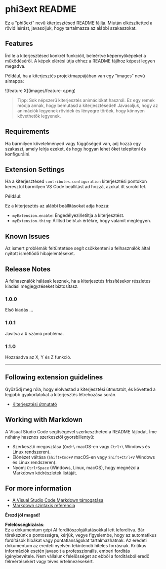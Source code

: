 # phi3ext README

Ez a "phi3ext" nevű kiterjesztésed README fájlja. Miután elkészítetted a rövid leírást, javasoljuk, hogy tartalmazza az alábbi szakaszokat.

## Features

Írd le a kiterjesztésed konkrét funkcióit, beleértve képernyőképeket a működéséről. A képek elérési útja ehhez a README fájlhoz képest legyen megadva.

Például, ha a kiterjesztés projektmappájában van egy "images" nevű almappa:

\!\[feature X\]\(images/feature-x.png\)

> Tipp: Sok népszerű kiterjesztés animációkat használ. Ez egy remek módja annak, hogy bemutasd a kiterjesztésedet! Javasoljuk, hogy az animációk legyenek rövidek és lényegre törőek, hogy könnyen követhetők legyenek.

## Requirements

Ha bármilyen követelményed vagy függőséged van, adj hozzá egy szakaszt, amely leírja ezeket, és hogy hogyan lehet őket telepíteni és konfigurálni.

## Extension Settings

Ha a kiterjesztésed `contributes.configuration` kiterjesztési pontokon keresztül bármilyen VS Code beállítást ad hozzá, azokat itt sorold fel.

Például:

Ez a kiterjesztés az alábbi beállításokat adja hozzá:

* `myExtension.enable`: Engedélyezi/letiltja a kiterjesztést.
* `myExtension.thing`: Állítsd be `blah` értékre, hogy valamit megtegyen.

## Known Issues

Az ismert problémák feltüntetése segít csökkenteni a felhasználók által nyitott ismétlődő hibajelentéseket.

## Release Notes

A felhasználók hálásak lesznek, ha a kiterjesztés frissítésekor részletes kiadási megjegyzéseket biztosítasz.

### 1.0.0

Első kiadás ...

### 1.0.1

Javítva a # számú probléma.

### 1.1.0

Hozzáadva az X, Y és Z funkció.

---

## Following extension guidelines

Győződj meg róla, hogy elolvastad a kiterjesztési útmutatót, és követted a legjobb gyakorlatokat a kiterjesztés létrehozása során.

* [Kiterjesztési útmutató](https://code.visualstudio.com/api/references/extension-guidelines?WT.mc_id=aiml-137032-kinfeylo)

## Working with Markdown

A Visual Studio Code segítségével szerkesztheted a README fájlodat. Íme néhány hasznos szerkesztői gyorsbillentyű:

* Szerkesztő megosztása (`Cmd+\` macOS-en vagy `Ctrl+\` Windows és Linux rendszeren).
* Előnézet váltása (`Shift+Cmd+V` macOS-en vagy `Shift+Ctrl+V` Windows és Linux rendszeren).
* Nyomj `Ctrl+Space` (Windows, Linux, macOS), hogy megnézd a Markdown kódrészletek listáját.

## For more information

* [A Visual Studio Code Markdown támogatása](http://code.visualstudio.com/docs/languages/markdown?WT.mc_id=aiml-137032-kinfeylo)
* [Markdown szintaxis referencia](https://help.github.com/articles/markdown-basics/)

**Érezd jól magad!**

**Felelősségkizárás**:  
Ez a dokumentum gépi AI fordítószolgáltatásokkal lett lefordítva. Bár törekszünk a pontosságra, kérjük, vegye figyelembe, hogy az automatikus fordítások hibákat vagy pontatlanságokat tartalmazhatnak. Az eredeti dokumentum az eredeti nyelvén tekintendő hiteles forrásnak. Kritikus információk esetén javasolt a professzionális, emberi fordítás igénybevétele. Nem vállalunk felelősséget az ebből a fordításból eredő félreértésekért vagy téves értelmezésekért.
